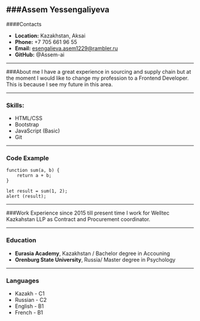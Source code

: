 ###Assem Yessengaliyeva
----------------
####Contacts
* **Location:** Kazakhstan, Aksai
* **Phone:** +7 705 661 96 55
* **Email:** esengalieva.asem1229@rambler.ru
* **GitHub:** @Assem-ai
----------------
###About me
I have a great experience in sourcing and supply chain but at the moment I would like to change my profession to a Frontend Developer. This is because I see my future in this area.

--------------------
### Skills:
* HTML/CSS
* Bootstrap 
* JavaScript (Basic)
* Git

--------------------
### Code Example
```
function sum(a, b) {
    return a + b;
}

let result = sum(1, 2);
alert (result);
```
---------------------
###Work Experience
since 2015 till present time I work for Welltec Kazkahstan LLP as Contract and Procurement coordinator.

---------------
### Education
* **Eurasia Academy**, Kazakhstan / Bachelor degree in Accouning
* **Orenburg State University**, Russia/ Master degree in Psychology

---------------
### Languages
* Kazakh - C1
* Russian - C2
* English - B1
* French - B1
